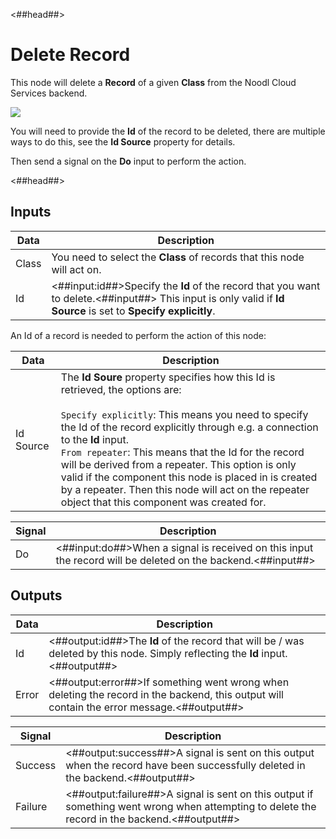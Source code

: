 <##head##>

# Delete Record

This node will delete a **Record** of a given **Class** from the Noodl Cloud Services backend.

<div class="ndl-image-with-background l">

![](/nodes/data/cloud-data/delete-record/delete-record-node.png)

</div>

You will need to provide the **Id** of the record to be deleted, there are multiple ways to do this, see the **Id Source** property for details.

Then send a signal on the **Do** input to perform the action.

<##head##>

## Inputs

| Data                                | Description                                                                                                                                                    |
| ----------------------------------- | -------------------------------------------------------------------------------------------------------------------------------------------------------------- |
| <span class="ndl-data">Class</span> | You need to select the **Class** of records that this node will act on.                                                                                        |
| <span class="ndl-data">Id</span>    | <##input:id##>Specify the **Id** of the record that you want to delete.<##input##> This input is only valid if **Id Source** is set to **Specify explicitly**. |

An Id of a record is needed to perform the action of this node:

| Data                                    | Description                                                                                                                                                                                                                                                                                                                                                                                                                                                                                             |
| --------------------------------------- | ------------------------------------------------------------------------------------------------------------------------------------------------------------------------------------------------------------------------------------------------------------------------------------------------------------------------------------------------------------------------------------------------------------------------------------------------------------------------------------------------------- |
| <span class="ndl-data">Id Source</span> | The **Id Soure** property specifies how this Id is retrieved, the options are:<br/><br/>`Specify explicitly`: This means you need to specify the Id of the record explicitly through e.g. a connection to the **Id** input.<br/>`From repeater`: This means that the Id for the record will be derived from a repeater. This option is only valid if the component this node is placed in is created by a repeater. Then this node will act on the repeater object that this component was created for. |


| Signal                             | Description                                                                                                 |
| ---------------------------------- | ----------------------------------------------------------------------------------------------------------- |
| <span class="ndl-signal">Do</span> | <##input:do##>When a signal is received on this input the record will be deleted on the backend.<##input##> |

## Outputs

| Data                                | Description                                                                                                                                |
| ----------------------------------- | ------------------------------------------------------------------------------------------------------------------------------------------ |
| <span class="ndl-data">Id</span>    | <##output:id##>The **Id** of the record that will be / was deleted by this node. Simply reflecting the **Id** input.<##output##>           |
| <span class="ndl-data">Error</span> | <##output:error##>If something went wrong when deleting the record in the backend, this output will contain the error message.<##output##> |

| Signal                                  | Description                                                                                                                                  |
| --------------------------------------- | -------------------------------------------------------------------------------------------------------------------------------------------- |
| <span class="ndl-signal">Success</span> | <##output:success##>A signal is sent on this output when the record have been successfully deleted in the backend.<##output##>               |
| <span class="ndl-signal">Failure</span> | <##output:failure##>A signal is sent on this output if something went wrong when attempting to delete the record in the backend.<##output##> |
